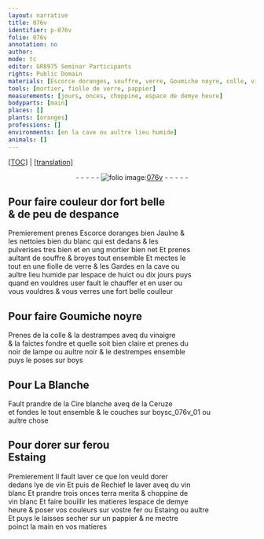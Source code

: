 ```yaml
---
layout: narrative
title: 076v
identifier: p-076v
folio: 076v
annotation: no
author:
mode: tc
editor: GR8975 Seminar Participants
rights: Public Domain
materials: [Escorce doranges, souffre, verre, Goumiche noyre, colle, vinaigre, noir de lampe, boys, Cire blanche, Ceruze, fer, Estaing, lye de vin, vin blanc, terra merita, pappier]
tools: [mortier, fiolle de verre, pappier]
measurements: [jours, onces, choppine, espace de demye heure]
bodyparts: [main]
places: []
plants: [oranges]
professions: []
environments: [en la cave ou aultre lieu humide]
animals: []
---
```


 <p><a href="{{ site.baseurl }}/diplomatic/">[TOC]</a> | <a href="{{ site.baseurl }}/texts/p-076v_tl/" target="_blank">[translation]</a></p><div class="folio" align="center">- - - - - <a href="http://gallica.bnf.fr/ark:/12148/btv1b10500001g/f158.item" target="_blank"><img src="https://cu-mkp.github.io/2017-workshop-edition/assets/photo-icon.png" alt="folio image: " style="display:inline-block; margin-bottom:-3px;"/>076v</a> - - - - - </div>  
  

## Pour faire couleur dor fort belle<br/> & de peu de despance

 
Premierement prenes <span class="m">Escorce d<span class="pa">oranges</span></span> bien Jaulne &<br/> les nettoies bien du blanc qui est dedans & les<br/> pulverises tres bien <span class="del">et</span> <span class="add">en</span> ung <span class="tl">mortier</span> bien net Et prenes<br/> aultant de <span class="m">souffre</span> & broyes tout ensemble Et mectes le<br/> tout en une <span class="tl">fiolle de <span class="m">verre</span></span> & les Gardes <span class="env">en la cave ou<br/> au<span class="exp">ltr</span>e lieu humide</span> par lespace de huict ou dix <span class="ms"><span class="tmp">jours</span></span> puys<br/> quand en vouldres user fault le chauffer et en user ou<br/> vous vouldres & vous verres une fort belle coulleur
 
 
  

## Pour faire <span class="m">Goumiche noyre</span>

 
Prenes de la <span class="m">colle</span> & la destrampes aveq du <span class="m">vinaigre</span><br/> & la faictes fondre et quelle soit bien claire et prenes du<br/> <span class="m">noir de lampe</span> ou au<span class="exp">ltr</span>e noir & le destrempes ensemble<br/> puys le poses sur <span class="m">boys</span>
 
 
  

## Pour La Blanche

 
Fault prandre de la <span class="m">Cire blanche</span> aveq de la <span class="m">Ceruze</span><br/> et fondes le tout ensemble & le couches sur <span class="m">boys</span>c_076v_01 ou<br/> au<span class="exp">ltr</span>e chose
 
 
  

## Pour dorer sur <span class="m">fer</span>ou<br/> <span class="m">Estaing</span>

 
Premierement Il fault laver ce q<span class="exp">ue</span> lon veuld dorer<br/> dedans <span class="m">lye de vin</span> Et puis de Rechief le laver aveq du <span class="m">vin<br/> blanc</span> Et prandre trois <span class="ms">onces</span> <span class="m">terra merita</span> & <span class="ms">choppine</span> de<br/> <span class="m">vin blanc</span> Et faire bouillir les matieres l<span class="ms">espace de <span class="tmp">demye<br/> heure</span></span> & poser vos couleurs sur v<span class="exp">ost</span>re <span class="m">fer</span> ou <span class="m">Estaing</span> ou au<span class="exp">ltr</span>e<br/> Et puys le laisses secher sur un <span class="tl"><span class="m">pappier</span></span> & ne mectre<br/> poinct la <span class="bp">main</span> en vos matieres
 
 
